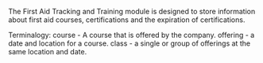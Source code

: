 The First Aid Tracking and Training module is designed to store information
about first aid courses, certifications and the expiration of certifications.


Terminalogy:
course - A course that is offered by the company.
offering - a date and location for a course.
class - a single or group of offerings at the same location and date.
